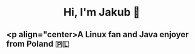 # <p align="center">Hi, I'm Jakub 👋</p>
## <p align="center>A Linux fan and Java enjoyer from Poland 🇵🇱</p>
